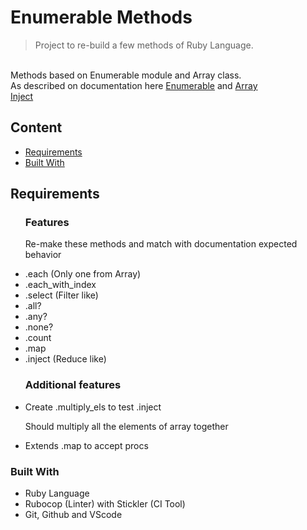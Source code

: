 # Enumerable Methods
> Project to re-build a few methods of Ruby Language.

<br>Methods based on Enumerable module and Array class.<br>
As described on documentation here [Enumerable](https://ruby-doc.org/core-2.7.0/Enumerable.html)
and [Array](https://ruby-doc.org/core-2.4.1/Array.html#method-i-each)
<br>[Inject](https://svn.ruby-lang.org/cgi-bin/viewvc.cgi/trunk/enum.c?view=markup&pathrev=54162)


## Content

* [Requirements](#requirements)
* [Built With](#built-with)


## Requirements

<ul>
  <h3>Features</h3>
  <p>Re-make these methods and match with documentation expected behavior</p>
  <li>.each (Only one from Array)</li>
  <li>.each_with_index</li>
  <li>.select (Filter like)</li>
  <li>.all?</li>
  <li>.any?</li>
  <li>.none?</li>
  <li>.count</li>
  <li>.map</li>
  <li>.inject (Reduce like)</li>
</ul>

<ul>
  <h3>Additional features</h3>
  <li>Create .multiply_els to test .inject</li>
  <p>Should multiply all the elements of array together</p>
  <li>Extends .map to accept procs</li>
</ul>

### Built With

- Ruby Language <br>
- Rubocop (Linter) with Stickler (CI Tool)<br>
- Git, Github and VScode <br>

